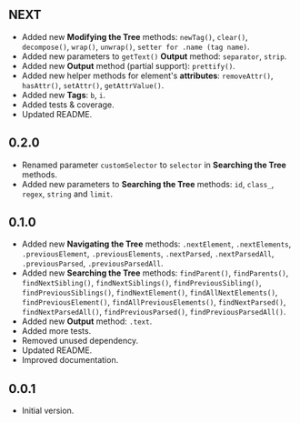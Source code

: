 ## NEXT

- Added new **Modifying the Tree** methods: `newTag()`, `clear()`, `decompose()`, `wrap()`,
`unwrap()`, `setter for .name (tag name)`.
- Added new parameters to `getText()` **Output** method: `separator`, `strip`.
- Added new **Output** method (partial support): `prettify()`.
- Added new helper methods for element's **attributes**: `removeAttr()`, `hasAttr()`, 
`setAttr()`, `getAttrValue()`.
- Added new **Tags**: `b`, `i`.
- Added tests & coverage.
- Updated README.

## 0.2.0

- Renamed parameter `customSelector` to `selector` in **Searching the Tree** methods.
- Added new parameters to **Searching the Tree** methods: `id`, `class_`, `regex`, 
`string` and `limit`.

## 0.1.0

- Added new **Navigating the Tree** methods: `.nextElement`, `.nextElements`, `.previousElement`,
  `.previousElements`, `.nextParsed`, `.nextParsedAll`, `.previousParsed`, `.previousParsedAll`.
- Added new **Searching the Tree** methods: `findParent()`, `findParents()`, `findNextSibling()`,
  `findNextSiblings()`, `findPreviousSibling()`, `findPreviousSiblings()`,
  `findNextElement()`, `findAllNextElements()`, `findPreviousElement()`, `findAllPreviousElements()`,
  `findNextParsed()`, `findNextParsedAll()`, `findPreviousParsed()`, `findPreviousParsedAll()`.
- Added new **Output** method: `.text`.
- Added more tests. 
- Removed unused dependency.
- Updated README.  
- Improved documentation.

## 0.0.1

- Initial version.
